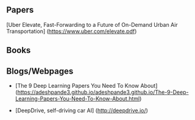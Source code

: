 


Papers
-------------------


[Uber Elevate, Fast-Forwarding to a Future of On-Demand Urban Air Transportation] (https://www.uber.com/elevate.pdf)






Books
---------------------





Blogs/Webpages
----------------------------------------------------------------------------------------------------------------------------------------


- [The 9 Deep Learning Papers You Need To Know About] (https://adeshpande3.github.io/adeshpande3.github.io/The-9-Deep-Learning-Papers-You-Need-To-Know-About.html)


- [DeepDrive, self-driving car AI] (http://deepdrive.io/)
